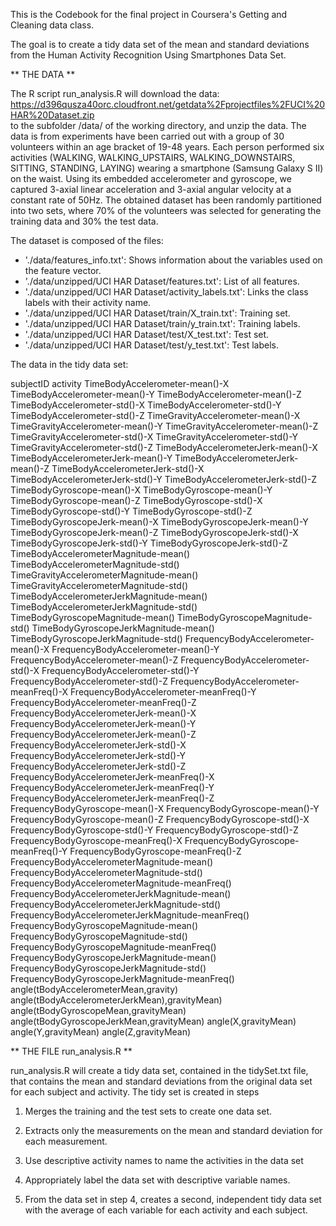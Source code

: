 This is the Codebook for the final project in Coursera's Getting and 
Cleaning data class.

The goal is to create a tidy data set of the mean and standard deviations
from the Human Activity Recognition Using Smartphones Data Set.

** THE DATA **

The R script run_analysis.R will download the data:
   https://d396qusza40orc.cloudfront.net/getdata%2Fprojectfiles%2FUCI%20HAR%20Dataset.zip  
to the subfolder /data/ of the working directory, and unzip the data.  The data is from  experiments have been carried out with a group of 30 volunteers within an age bracket of 19-48 years. Each person performed six activities (WALKING, WALKING_UPSTAIRS, WALKING_DOWNSTAIRS, SITTING, STANDING, LAYING) wearing a smartphone (Samsung Galaxy S II) on the waist. Using its embedded accelerometer and gyroscope, we captured 3-axial linear acceleration and 3-axial angular velocity at a constant rate of 50Hz. The obtained dataset has been randomly partitioned into two sets, where 70% of the volunteers was selected for generating the training data and 30% the test data. 

The dataset is composed of the files:
- './data/features_info.txt': Shows information about the variables used on the feature vector.
- './data/unzipped/UCI HAR Dataset/features.txt': List of all features.
- './data/unzipped/UCI HAR Dataset/activity_labels.txt': Links the class labels with their activity name.
- './data/unzipped/UCI HAR Dataset/train/X_train.txt': Training set.
- './data/unzipped/UCI HAR Dataset/train/y_train.txt': Training labels.
- './data/unzipped/UCI HAR Dataset/test/X_test.txt': Test set.
- './data/unzipped/UCI HAR Dataset/test/y_test.txt': Test labels.

The data in the tidy data set:

subjectID
activity
TimeBodyAccelerometer-mean()-X
TimeBodyAccelerometer-mean()-Y
TimeBodyAccelerometer-mean()-Z
TimeBodyAccelerometer-std()-X
TimeBodyAccelerometer-std()-Y
TimeBodyAccelerometer-std()-Z
TimeGravityAccelerometer-mean()-X
TimeGravityAccelerometer-mean()-Y
TimeGravityAccelerometer-mean()-Z
TimeGravityAccelerometer-std()-X
TimeGravityAccelerometer-std()-Y
TimeGravityAccelerometer-std()-Z
TimeBodyAccelerometerJerk-mean()-X
TimeBodyAccelerometerJerk-mean()-Y
TimeBodyAccelerometerJerk-mean()-Z
TimeBodyAccelerometerJerk-std()-X
TimeBodyAccelerometerJerk-std()-Y
TimeBodyAccelerometerJerk-std()-Z
TimeBodyGyroscope-mean()-X
TimeBodyGyroscope-mean()-Y
TimeBodyGyroscope-mean()-Z
TimeBodyGyroscope-std()-X
TimeBodyGyroscope-std()-Y
TimeBodyGyroscope-std()-Z
TimeBodyGyroscopeJerk-mean()-X
TimeBodyGyroscopeJerk-mean()-Y
TimeBodyGyroscopeJerk-mean()-Z
TimeBodyGyroscopeJerk-std()-X
TimeBodyGyroscopeJerk-std()-Y
TimeBodyGyroscopeJerk-std()-Z
TimeBodyAccelerometerMagnitude-mean()
TimeBodyAccelerometerMagnitude-std()
TimeGravityAccelerometerMagnitude-mean()
TimeGravityAccelerometerMagnitude-std()
TimeBodyAccelerometerJerkMagnitude-mean()
TimeBodyAccelerometerJerkMagnitude-std()
TimeBodyGyroscopeMagnitude-mean()
TimeBodyGyroscopeMagnitude-std()
TimeBodyGyroscopeJerkMagnitude-mean()
TimeBodyGyroscopeJerkMagnitude-std()
FrequencyBodyAccelerometer-mean()-X
FrequencyBodyAccelerometer-mean()-Y
FrequencyBodyAccelerometer-mean()-Z
FrequencyBodyAccelerometer-std()-X
FrequencyBodyAccelerometer-std()-Y
FrequencyBodyAccelerometer-std()-Z
FrequencyBodyAccelerometer-meanFreq()-X
FrequencyBodyAccelerometer-meanFreq()-Y
FrequencyBodyAccelerometer-meanFreq()-Z
FrequencyBodyAccelerometerJerk-mean()-X
FrequencyBodyAccelerometerJerk-mean()-Y
FrequencyBodyAccelerometerJerk-mean()-Z
FrequencyBodyAccelerometerJerk-std()-X
FrequencyBodyAccelerometerJerk-std()-Y
FrequencyBodyAccelerometerJerk-std()-Z
FrequencyBodyAccelerometerJerk-meanFreq()-X
FrequencyBodyAccelerometerJerk-meanFreq()-Y
FrequencyBodyAccelerometerJerk-meanFreq()-Z
FrequencyBodyGyroscope-mean()-X
FrequencyBodyGyroscope-mean()-Y
FrequencyBodyGyroscope-mean()-Z
FrequencyBodyGyroscope-std()-X
FrequencyBodyGyroscope-std()-Y
FrequencyBodyGyroscope-std()-Z
FrequencyBodyGyroscope-meanFreq()-X
FrequencyBodyGyroscope-meanFreq()-Y
FrequencyBodyGyroscope-meanFreq()-Z
FrequencyBodyAccelerometerMagnitude-mean()
FrequencyBodyAccelerometerMagnitude-std()
FrequencyBodyAccelerometerMagnitude-meanFreq()
FrequencyBodyAccelerometerJerkMagnitude-mean()
FrequencyBodyAccelerometerJerkMagnitude-std()
FrequencyBodyAccelerometerJerkMagnitude-meanFreq()
FrequencyBodyGyroscopeMagnitude-mean()
FrequencyBodyGyroscopeMagnitude-std()
FrequencyBodyGyroscopeMagnitude-meanFreq()
FrequencyBodyGyroscopeJerkMagnitude-mean()
FrequencyBodyGyroscopeJerkMagnitude-std()
FrequencyBodyGyroscopeJerkMagnitude-meanFreq()
angle(tBodyAccelerometerMean,gravity)
angle(tBodyAccelerometerJerkMean),gravityMean)
angle(tBodyGyroscopeMean,gravityMean)
angle(tBodyGyroscopeJerkMean,gravityMean)
angle(X,gravityMean)
angle(Y,gravityMean)
angle(Z,gravityMean)


** THE FILE run_analysis.R **

run_analysis.R will create a tidy data set, contained in the tidySet.txt file, that contains
the mean and standard deviations from the original data set for each subject and activity.  The tidy set is created in steps

1. Merges the training and the test sets to create one data set.

2. Extracts only the measurements on the mean and standard deviation for each measurement. 

3. Use descriptive activity names to name the activities in the data set

4. Appropriately label the data set with descriptive variable names. 

5. From the data set in step 4, creates a second, independent tidy data set with the average of each variable for each activity and each subject.